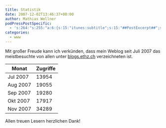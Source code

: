 ```yaml
---
title: Statistik
date: 2007-12-02T13:46:37+00:00
author: Mathias Wellner
podPressPostSpecific:
  - 's:264:"s:255:"a:6:{s:15:"itunes:subtitle";s:15:"##PostExcerpt##";s:14:"itunes:summary";s:15:"##PostExcerpt##";s:15:"itunes:keywords";s:17:"##WordPressCats##";s:13:"itunes:author";s:10:"##Global##";s:15:"itunes:explicit";s:7:"Default";s:12:"itunes:block";s:7:"Default";}";";'
categories:
  - www
---
```

Mit großer Freude kann ich verkünden, dass mein Weblog seit Juli 2007 das meistbesuchte von allen unter [blogs.ethz.ch](http://blogs.ethz.ch) verzeichneten ist. 

| Monat    | Zugriffe |
| -------- | -------- |
| Jul 2007 | 13954    |
| Aug 2007 | 19055    |
| Sep 2007 | 19280    |
| Okt 2007 | 17917    |
| Nov 2007 | 34289    |

Allen treuen Lesern herzlichen Dank!